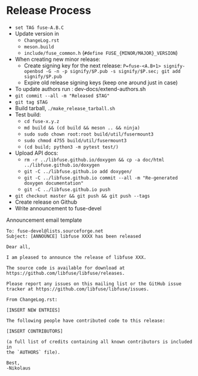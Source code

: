 Release Process
===============

* `set TAG fuse-A.B.C`
* Update version in
  * `ChangeLog.rst`
  * `meson.build`
  * `include/fuse_common.h` (`#define FUSE_{MINOR/MAJOR}_VERSION`)
* When creating new minor release:
  * Create signing key for the next release: `P=fuse-<A.B+1> signify-openbsd -G -n -p signify/$P.pub -s
  signify/$P.sec; git add signify/$P.pub`
  * Expire old release signing keys (keep one around just in case)
* To update authors run : dev-docs/extend-authors.sh
* `git commit --all -m "Released $TAG"`
* `git tag $TAG`
* Build tarball, `./make_release_tarball.sh`
* Test build:
  * `cd fuse-x.y.z`
  * `md build && (cd build && meson .. && ninja)`
  * `sudo sudo chown root:root build/util/fusermount3`
  * `sudo chmod 4755 build/util/fusermount3`
  * `(cd build; python3 -m pytest test/)`
* Upload API docs:
  * `rm -r ../libfuse.github.io/doxygen && cp -a doc/html ../libfuse.github.io/doxygen`
  * `git -C ../libfuse.github.io add doxygen/`
  * `git -C ../libfuse.github.io commit --all -m "Re-generated doxygen documentation"`
  * `git -C ../libfuse.github.io push`
* `git checkout master && git push && git push --tags`
* Create release on Github
* Write announcement to fuse-devel


Announcement email template

```
To: fuse-devel@lists.sourceforge.net
Subject: [ANNOUNCE] libfuse XXXX has been released

Dear all,

I am pleased to announce the release of libfuse XXX.

The source code is available for download at https://github.com/libfuse/libfuse/releases.

Please report any issues on this mailing list or the GitHub issue
tracker at https://github.com/libfuse/libfuse/issues.

From ChangeLog.rst:

[INSERT NEW ENTRIES]

The following people have contributed code to this release:

[INSERT CONTRIBUTORS]

(a full list of credits containing all known contributors is included in
the `AUTHORS` file).

Best,
-Nikolaus
```
